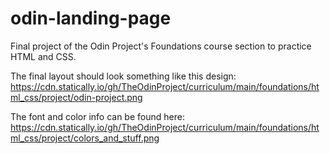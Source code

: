 # odin-landing-page
Final project of the Odin Project's Foundations course section to practice HTML and CSS. 

The final layout should look something like this design: https://cdn.statically.io/gh/TheOdinProject/curriculum/main/foundations/html_css/project/odin-project.png 


The font and color info can be found here: https://cdn.statically.io/gh/TheOdinProject/curriculum/main/foundations/html_css/project/colors_and_stuff.png 
